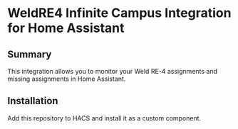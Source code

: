 # WeldRE4 Infinite Campus Integration for Home Assistant

## Summary

This integration allows you to monitor your Weld RE-4 assignments and missing assignments in Home Assistant.

## Installation
Add this repository to HACS and install it as a custom component.
